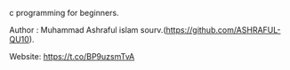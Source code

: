 c programming for beginners.

Author : Muhammad Ashraful islam sourv.(https://github.com/ASHRAFUL-QU10).

Website: https://t.co/BP9uzsmTvA
